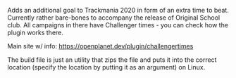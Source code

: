Adds an additional goal to Trackmania 2020 in form of an extra time to beat. Currently rather bare-bones to accompany the release of Original School club. All campaigns in there have Challenger times - you can check how the plugin works there.

Main site w/ info: https://openplanet.dev/plugin/challengertimes

The build file is just an utility that zips the file and puts it into the correct location (specify the location by putting it as an argument) on Linux.
